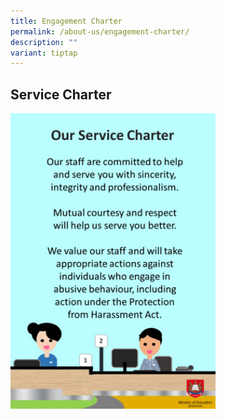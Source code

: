 ```yaml
---
title: Engagement Charter
permalink: /about-us/engagement-charter/
description: ""
variant: tiptap
---
```

## **Service Charter**

<img src="/images/About%20Us/Service%20Charter.jpg" style="width:65%">